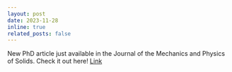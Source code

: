 ```yaml
---
layout: post
date: 2023-11-28
inline: true
related_posts: false
---
```


New PhD article just available in the Journal of the Mechanics and Physics of Solids. Check it out here! <a href="https://doi.org/10.1016/j.jmps.2023.105506">Link</a>
